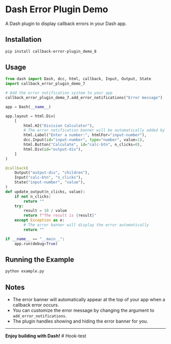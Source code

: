 # Dash Error Plugin Demo

A Dash plugin to display callback errors in your Dash app.

## Installation

```bash
pip install callback-error-plugin_demo_8
```

## Usage

```python
from dash import Dash, dcc, html, callback, Input, Output, State
import callback_error_plugin_demo_7

# Add the error notification system to your app
callback_error_plugin_demo_7.add_error_notifications("Error message")

app = Dash(__name__)

app.layout = html.Div(
    [
        html.H2("Division Calculator"),
        # The error notification banner will be automatically added by the plugin
        html.Label("Enter a number:", htmlFor="input-number"),
        dcc.Input(id="input-number", type="number", value=1),
        html.Button("Calculate", id="calc-btn", n_clicks=0),
        html.Div(id="output-div"),
    ]
)

@callback(
    Output("output-div", "children"),
    Input("calc-btn", "n_clicks"),
    State("input-number", "value"),
)
def update_output(n_clicks, value):
    if not n_clicks:
        return ""
    try:
        result = 10 / value
        return f"The result is {result}"
    except Exception as e:
        # The error banner will display the error automatically
        return ""

if __name__ == "__main__":
    app.run(debug=True)
```

## Running the Example

```bash
python example.py
```

## Notes

- The error banner will automatically appear at the top of your app when a callback error occurs.
- You can customize the error message by changing the argument to `add_error_notifications`.
- The plugin handles showing and hiding the error banner for you.

---

**Enjoy building with Dash!**
#   H o o k - t e s t  
 